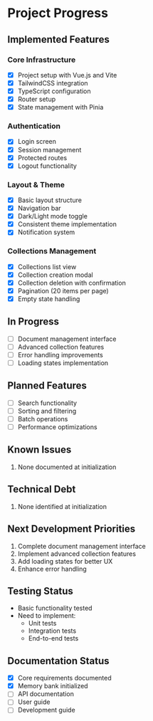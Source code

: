 # Project Progress

## Implemented Features

### Core Infrastructure
- [x] Project setup with Vue.js and Vite
- [x] TailwindCSS integration
- [x] TypeScript configuration
- [x] Router setup
- [x] State management with Pinia

### Authentication
- [x] Login screen
- [x] Session management
- [x] Protected routes
- [x] Logout functionality

### Layout & Theme
- [x] Basic layout structure
- [x] Navigation bar
- [x] Dark/Light mode toggle
- [x] Consistent theme implementation
- [x] Notification system

### Collections Management
- [x] Collections list view
- [x] Collection creation modal
- [x] Collection deletion with confirmation
- [x] Pagination (20 items per page)
- [x] Empty state handling

## In Progress
- [ ] Document management interface
- [ ] Advanced collection features
- [ ] Error handling improvements
- [ ] Loading states implementation

## Planned Features
- [ ] Search functionality
- [ ] Sorting and filtering
- [ ] Batch operations
- [ ] Performance optimizations

## Known Issues
1. None documented at initialization

## Technical Debt
1. None identified at initialization

## Next Development Priorities
1. Complete document management interface
2. Implement advanced collection features
3. Add loading states for better UX
4. Enhance error handling

## Testing Status
- Basic functionality tested
- Need to implement:
  - Unit tests
  - Integration tests
  - End-to-end tests

## Documentation Status
- [x] Core requirements documented
- [x] Memory bank initialized
- [ ] API documentation
- [ ] User guide
- [ ] Development guide
